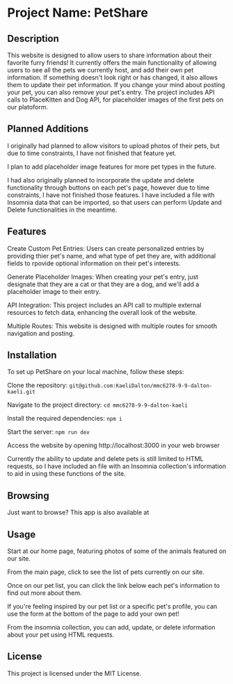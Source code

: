# Project Name: PetShare

## Description
This website is designed to allow users to share information about their favorite furry friends! It currently offers the main functionality of allowing users to see all the pets we currently host, and add their own pet information. If something doesn't look right or has changed, it also allows them to update their pet information. If you change your mind about posting your pet, you can also remove your pet's entry. The project includes API calls to PlaceKitten and Dog API, for placeholder images of the first pets on our platoform.

## Planned Additions
I originally had planned to allow visitors to upload photos of their pets, but due to time constraints, I have not finished that feature yet.

I plan to add placeholder image features for more pet types in the future.

I had also originally planned to incorporate the update and delete functionality through buttons on each pet's page, however due to time constraints, I have not finished those features. I have included a file with Insomnia data that can be imported, so that users can perform Update and Delete functionalities in the meantime.

## Features
Create Custom Pet Entries: Users can create personalized entries by providing thier pet's name, and what type of pet they are, with additional fields to rpovide optional information on their pet's interests.

Generate Placeholder Images: When creating your pet's entry, just designate that they are a cat or that they are a dog, and we'll add a placeholder image to their entry.

API Integration: This project includes an API call to multiple external resources to fetch data, enhancing the overall look of the website.

Multiple Routes: This website is designed with multiple routes for smooth navigation and posting.

## Installation
To set up PetShare on your local machine, follow these steps:

Clone the repository:
```git@github.com:KaeliDalton/mmc6278-9-9-dalton-kaeli.git```

Navigate to the project directory:
```cd mmc6278-9-9-dalton-kaeli```

Install the required dependencies:
```npm i```

Start the server:
```npm run dev```

Access the website by opening http://localhost:3000 in your web browser

Currently the ability to update and delete pets is still limited to HTML requests, so I have included an file with an Insomnia collection's information to aid in using these functions of the site.

## Browsing
Just want to browse?
This app is also available at 
<!-- add heroku link -->

## Usage
Start at our home page, featuring photos of some of the animals featured on our site.

From the main page, click to see the list of pets currently on our site.

Once on our pet list, you can click the link below each pet's information to find out more about them.

If you're feeling inspired by our pet list or a specific pet's profile, you can use the form at the bottom of the page to add your own pet!

From the insomnia collection, you can add, update, or delete information about your pet using HTML requests. 


## License
This project is licensed under the MIT License.